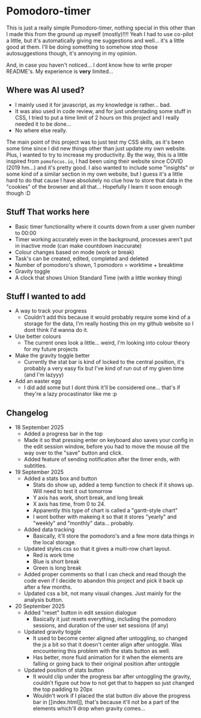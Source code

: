 # Pomodoro-timer

This is just a really simple Pomodoro-timer, nothing special in this other than I made this from the ground up myself (mostly)!!!!
Yeah I had to use co-pilot a little, but it's automatically giving me suggestions and well... it's a little good at them. I'll be doing something to somehow stop those autosuggestions though, it's annoying in my opinion.

And, in case you haven't noticed... I dont know how to write proper README's. My experience is **very** limited...

## Where was AI used?

- I mainly used it for javascript, as my knowledge is rather... bad.
- It was also used in code review, and for just understading some stuff in CSS, I tried to put a time limit of 2 hours on this project and I really needed it to be done...
- No where else really.

The main point of this project was to just test my CSS skills, as it's been some time since I did new things other than just update my own website. Plus, I wanted to try to increase my productivity.
By the way, this is a little inspired from ```pomofocus.io```, I had been using their website since COVID (2019 hm...) and it's pretty good. I also wanted to include some "insights" or some kind of a similar section in my own website, but I guess it's a little hard to do that cause I have absolutely no clue how to store that data in the "cookies" of the browser and all that... Hopefully I learn it soon enough though :D

## Stuff That works here

- Basic timer functionality where it counts down from a user given number to 00:00
- Timer working accurately even in the background, processes aren't put in inactive mode (can make countdown inaccurate)
- Colour changes based on mode (work or break)
- Task's can be created, edited, completed and deleted
- Number of pomodoro's shown, 1 pomodoro = worktime + breaktime
- Gravity toggle
- A clock that shows Union Standard Time (with a little wonkey thing)

## Stuff I wanted to add

- A way to track your progress
  - Couldn't add this because it would probably require some kind of a storage for the data, I'm really hosting this on my github website so I dont think I'd wanna do it.
- Use better colours
  - The current ones look a little... weird, I'm looking into colour theory for my future projects
- Make the gravity toggle better
  - Currently the stat bar is kind of locked to the central position, it's probably a very easy fix but I've kind of run out of my given time (and I'm lazyyy)
- Add an easter egg
  - I did add some but I dont think it'll be considered one... that's if they're a lazy procastinator like me :p

## Changelog

- 18 September 2025
  - Added a progress bar in the top
  - Made it so that pressing enter on keyboard also saves your config in the edit session window, before you had to move the mouse *all* the way over to the "save" button and click.
  - Added feature of sending notification after the timer ends, with subtitles.
- 19 September 2025
  - Added a stats box and button
    - Stats do show up, added a temp function to check if it shows up. Will need to test it out tomorrow
    - Y axis has work, short break, and long break
    - X axis has time, from 0 to 24.
    - Apparently this type of chart is called a "gantt-style chart"
    - I wont bother with makeing it so that it stores "yearly" and "weekly" and "monthly" data... probably.
  - Added data tracking
    - Basically, it'll store the pomodoro's and a few more data things in the local storage.
  - Updated styles.css so that it gives a multi-row chart layout.
    - Red is work time
    - Blue is short break
    - Green is long break
  - Added proper comments so that I can check and read though the code even if I decide to abandon this project and pick it back up after a few months.
  - Updated css a bit, not many visual changes. Just mainly for the analysis button.
- 20 September 2025
  - Added "reset" button in edit session dialogue
    - Basically it just resets everything, including the pomodoro sessions, and duration of the user set sessions (if any)
  - Updated gravity toggle
    - It used to become center aligned after untoggling, so changed the js a bit so that it doesn't center align after untoggle. Was encountering this problem with the stats button as well.
    - Has better, more fluid animation for it when the elements are falling or going back to their original position after untoggle
  - Updated position of stats button
    - It would clip under the progress bar after untoggling the gravity, couldn't figure out how to not get that to happen so just changed the top padding to 20px
    - Wouldn't work if I placed the stat button div above the progress bar in [[index.html]], that's because it'll not be a part of the elements which'll drop when gravity comes...
